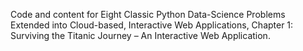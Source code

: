 Code and content for Eight Classic Python Data-Science Problems Extended into Cloud-based, Interactive Web Applications, Chapter 1: Surviving the Titanic Journey – An Interactive Web Application.  
